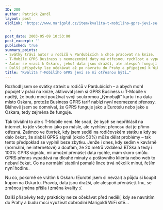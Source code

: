 ```yaml
---
ID: 280
author: Patrick Zandl
layout: post
oldlink: 'https://www.marigold.cz/item/kvalita-t-mobiliho-gprs-jevi-se-mi-otresnou-byti

  '
post_date: 2003-05-09 10:53:00
post_excerpt: ''
published: true
summary_points:
- Svátky tráví autor u rodičů v Pardubicích a chce pracovat na knize.
- T-Mobile GPRS Business s neomezenými daty má otřesnou rychlost a vypadává.
- Autor se vrací k Oskaru, jehož data jsou dražší, ale alespoň fungují.
- Další příspěvky lze očekávat až po návratu do Prahy a připojení k WiFi.
title: "Kvalita T-Mobilího GPRS jeví se mi otřesnou býti…"
---
```


Rozhodl jsem se svátky strávit u rodičů v Pardubicích &#8211; a abych mohl popojet v práci na knize, aktivoval jsem si GPRS Business u T-Mobile v naději, že budu moci používat svoji soukromou &#8222;týmobajlí&#8220; kartu i na data místo Oskara, protože Business GPRS tarif nabízí nyní neomezené přenosy. Bláhově jsem se domníval, že GPRS funguje jako u Eurotelu nebo jako u Oskara, tedy zejména že funguje. 
<p>
Tak triviální to ale s T-Mobile není. Ne snad, že bych se nepřihlásil na internet, to jde všechno jako po másle, ale rychlost přenosu dat je přímo otřesná. Zatímco ve čtvrtek, kdy jsem seděl na rodičovském statku a kdy se dalo čekat, že slabší GPRS signál (okolo 50%) může dělat problémy &#8211; tak tento předpoklad se vyplnil beze zbytku. Jenže i dnes, kdy sedím v kavárně (normální, ne internetové) a doufám, že 20 metrů vzdálená BTSka a tedy i 100% GPRS signálu, mi umožní přenášet data rychle, mám skoro smůlu. GPRS přenos vypadává na dlouhé minuty a poštovního klienta nebo web to nebaví čekat. Co na normální stabilní pomalé lince trvá několik minut, řeším nyní hodinu. 
<p>
Nu co, pokorně se vrátím k Oskaru (Eurotel jsem si nevzal) a půjdu si koupit kupon na Oskartu. Pravda, data jsou dražší, ale alespoň přenášejí. Inu, se změnou jména přišla i změna kvality :( 
<p>
Další příspěvky tedy prakticky nelze očekávat před nedělí, kdy se navrátím do Prahy a budu moci využívat dobrodiní Marigoldí WiFi sítě...</p>